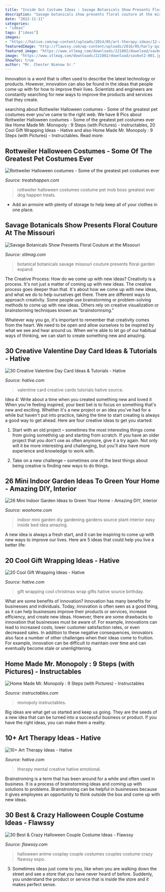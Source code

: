 ```yaml
---
title: "Inside Out Costume Ideas : Savage Botanicals Show Presents Floral Couture At The Missouri"
description: "Savage botanicals show presents floral couture at the missouri"
date: "2022-11-11"
categories:
- "ideas"
tags: ["ideas"]
images:
- "https://hative.com/wp-content/uploads/2014/05/art-therapy-ideas/12-art-therapy-ideas.jpg"
featuredImage: "http://flawssy.com/wp-content/uploads/2016/05/harly-quinn-and-robin.jpg"
featured_image: "https://www.stlmag.com/downloads/221802/download/savbot2-001.jpg?cb=4db6b7dd0f15dd26edc2d685e83ffc22"
image: "https://www.stlmag.com/downloads/221802/download/savbot2-001.jpg?cb=4db6b7dd0f15dd26edc2d685e83ffc22"
ShowToc: true
author: "Mr. Chester Nienow Sr."
---
```



Innovation is a word that is often used to describe the latest technology or products. However, innovation can also be found in the ideas that people come up with for how to improve their lives. Scientists and engineers are constantly searching for new ways to improve the products and services that they create.

	

		
searching about Rottweiler Halloween costumes - Some of the greatest pet costumes ever you've came to the right web. We have 8 Pics about Rottweiler Halloween costumes - Some of the greatest pet costumes ever like Home Made Mr. Monopoly : 9 Steps (with Pictures) - Instructables, 20 Cool Gift Wrapping Ideas - Hative and also Home Made Mr. Monopoly : 9 Steps (with Pictures) - Instructables. Read more:
		
    
## Rottweiler Halloween Costumes - Some Of The Greatest Pet Costumes Ever

<img loading=lazy src="https://cdn.shopify.com/s/files/1/0672/1435/files/Mob_Boss_large.jpg?v=1476277361" onerror="this.onerror=null;this.src='https://tse2.mm.bing.net/th?id=OIP.q3K-mLicVsxIpIlc3HrbRAHaEz&amp;pid=15.1';" alt="Rottweiler Halloween costumes - Some of the greatest pet costumes ever">

_Source: treatshappen.com_

>rottweiler halloween costumes costume pet mob boss greatest ever dog happen treats. 

	

- Add an armoire with plenty of storage to help keep all of your clothes in one place.

    
## Savage Botanicals Show Presents Floral Couture At The Missouri

<img loading=lazy src="https://www.stlmag.com/downloads/221802/download/savbot2-001.jpg?cb=4db6b7dd0f15dd26edc2d685e83ffc22" onerror="this.onerror=null;this.src='https://tse2.mm.bing.net/th?id=OIP.my9TAwDA31WaliTx1G2EIAHaKf&amp;pid=15.1';" alt="Savage Botanicals Show Presents Floral Couture at the Missouri">

_Source: stlmag.com_

>botanical botanicals savage missouri couture presents floral garden expand. 

	

The Creative Process: How do we come up with new ideas?
Creativity is a process. It's not just a matter of coming up with new ideas. The creative process goes deeper than that. It's about how we come up with new ideas, and what we do to help ourselves get there.
There are different ways to approach creativity. Some people use brainstorming or problem-solving methods to come up with new ideas. Others rely on creative visualization or brainstorming techniques known as “brainstormsing.”

Whatever way you go, it's important to remember that creativity comes from the heart. We need to be open and allow ourselves to be inspired by what we see and hear around us. When we're able to let go of our habitual ways of thinking, we can start to create something new and amazing.

    
## 30 Creative Valentine Day Card Ideas &amp; Tutorials - Hative

<img loading=lazy src="https://hative.com/wp-content/uploads/2014/10/valentine-card-ideas/30-valentine-card-ideas.jpg" onerror="this.onerror=null;this.src='https://tse1.mm.bing.net/th?id=OIP.i2UZc6sBWmiWn8CeuLQpFAHaJ6&amp;pid=15.1';" alt="30 Creative Valentine Day Card Ideas &amp; Tutorials - Hative">

_Source: hative.com_

>valentine card creative cards tutorials hative source. 

	

Idea 4: Write about a time when you created something new and loved it
When you're feeling inspired, your best bet is to focus on something that's new and exciting. Whether it's a new project or an idea you've had for a while but haven't put into practice, taking the time to start creating is always a good way to get ahead. Here are four creative ideas to get you started: 
1. Start with an old project – sometimes the most interesting things come from giving something up and starting from scratch. If you have an older project that you don't use as often anymore, give it a try again. Not only will it be more interesting and challenging, but you'll also have more experience and knowledge to work with.

2. Take on a new challenge – sometimes one of the best things about being creative is finding new ways to do things.

    
## 26 Mini Indoor Garden Ideas To Green Your Home - Amazing DIY, Interior

<img loading=lazy src="http://www.woohome.com/wp-content/uploads/2014/03/Mini-Indoor-Gardening-2.jpg" onerror="this.onerror=null;this.src='https://tse1.mm.bing.net/th?id=OIP.fvWcVsV1pRPF7W_PzotdaAHaLG&amp;pid=15.1';" alt="26 Mini Indoor Garden Ideas to Green Your Home - Amazing DIY, Interior">

_Source: woohome.com_

>indoor mini garden diy gardening gardens source plant interior easy inside bed idea amazing. 

	

A new idea is always a fresh start, and it can be inspiring to come up with new ways to improve our lives. Here are 5 ideas that could help you live a better life: 

    
## 20 Cool Gift Wrapping Ideas - Hative

<img loading=lazy src="https://hative.com/wp-content/uploads/2014/10/gift-wrapping-ideas/6-cool-gift-wrapping-ideas.jpg" onerror="this.onerror=null;this.src='https://tse1.mm.bing.net/th?id=OIP.ivXrF4FtlkXiWM2FG96I5gHaI0&amp;pid=15.1';" alt="20 Cool Gift Wrapping Ideas - Hative">

_Source: hative.com_

>gift wrapping cool christmas wrap gifts hative source birthday. 

	

What are some benefits of innovation?
Innovation has many benefits for businesses and individuals. Today, innovation is often seen as a good thing, as it can help businesses improve their products or services, increase efficiency, and create new ideas. However, there are some drawbacks to innovation that businesses must be aware of. For example, innovations can lead to increased costs, lower customer satisfaction rates, or even decreased sales. In addition to these negative consequences, innovators also face a number of other challenges when their ideas come to fruition. For example, innovation can be difficult to maintain over time and can eventually become stale or unenlightening.

    
## Home Made Mr. Monopoly : 9 Steps (with Pictures) - Instructables

<img loading=lazy src="https://content.instructables.com/ORIG/F9M/KSZG/H8CVGHHJ/F9MKSZGH8CVGHHJ.jpg?auto=webp&amp;frame=1&amp;width=2100" onerror="this.onerror=null;this.src='https://tse4.mm.bing.net/th?id=OIP.LLf4ZLapm4GRqVhMCGwzlgHaJ4&amp;pid=15.1';" alt="Home Made Mr. Monopoly : 9 Steps (with Pictures) - Instructables">

_Source: instructables.com_

>monopoly instructables. 

	

Big ideas are what get us started and keep us going. They are the seeds of a new idea that can be turned into a successful business or product. If you have the right ideas, you can make them a reality.

    
## 10+ Art Therapy Ideas - Hative

<img loading=lazy src="https://hative.com/wp-content/uploads/2014/05/art-therapy-ideas/12-art-therapy-ideas.jpg" onerror="this.onerror=null;this.src='https://tse1.mm.bing.net/th?id=OIP.7hIxjGXegd7aaFnlzaj2qAAAAA&amp;pid=15.1';" alt="10+ Art Therapy Ideas - Hative">

_Source: hative.com_

>therapy mental creative hative emotional. 

	

Brainstroming is a term that has been around for a while and often used in business. It is a process of brainstorming ideas and coming up with solutions to problems. Brainstroming can be helpful in businesses because it gives employees an opportunity to think outside the box and come up with new ideas.

    
## 30 Best &amp; Crazy Halloween Couple Costume Ideas - Flawssy

<img loading=lazy src="http://flawssy.com/wp-content/uploads/2016/05/harly-quinn-and-robin.jpg" onerror="this.onerror=null;this.src='https://tse1.mm.bing.net/th?id=OIP.6q_rnF9IHwfpKeWMpo6vNQHaMg&amp;pid=15.1';" alt="30 Best &amp; Crazy Halloween Couple Costume Ideas - Flawssy">

_Source: flawssy.com_

>halloween anime cosplay couple costumes couples costume crazy flawssy expo. 

	

3. Sometimes ideas just come to you, like when you are walking down the street and see a store that you have never heard of before. Suddenly, you understand the product or service that is inside the store and it makes perfect sense.

